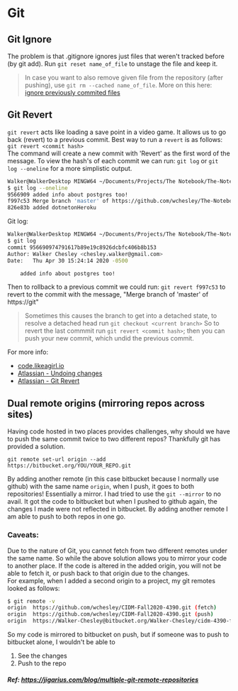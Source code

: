 # Git

## Git Ignore
The problem is that .gitignore ignores just files that weren't tracked before (by git add). 
Run `git reset name_of_file` to unstage the file and keep it. 

>In case you want to also remove given file from the repository (after pushing), use `git rm --cached name_of_file`. More on this here: [ignore previously commited files](http://www.codeblocq.com/2016/01/Untrack-files-already-added-to-git-repository-based-on-gitignore/) 

## Git Revert
`git revert` acts like loading a save point in a video game. It allows us to go back (revert) to a previous commit. Best way to run a `revert` is as follows:   
`git revert <commit hash>`  
The command will create a new commit with 'Revert' as the first word of the message. To view the hash's of each commit we can run: `git log` or `git log --oneline` for a more simplistic output.  
```bash
Walker@WalkerDesktop MINGW64 ~/Documents/Projects/The Notebook/The-Notebook (master)
$ git log --oneline
9566909 added info about postgres too!
f997c53 Merge branch 'master' of https://github.com/wchesley/The-Notebook
826e83b added dotnetonHeroku
```
Git log:  
```bash
Walker@WalkerDesktop MINGW64 ~/Documents/Projects/The Notebook/The-Notebook (master)
$ git log
commit 956690974791617b89e19c8926dcbfc406b8b153
Author: Walker Chesley <chesley.walker@gmail.com>
Date:   Thu Apr 30 15:24:14 2020 -0500

    added info about postgres too!
```
Then to rollback to a previous commit we could run: `git revert f997c53` to revert to the commit with the message, "Merge branch of 'master' of https://git" 
>Sometimes this causes the branch to get into a detached state, to resolve a detached head run `git checkout <current branch>`
So to revert the last commmit run `git revert <commit hash>`; then you can push your new commit, which undid the previous commit.  

For more info:  
- [code.likeagirl.io](https://code.likeagirl.io/how-to-undo-the-last-commit-393e7db2840b)  
- [Atlassian - Undoing changes](https://www.atlassian.com/git/tutorials/undoing-changes)
- [Atlassian - Git Revert](https://www.atlassian.com/git/tutorials/undoing-changes/git-revert)


## Dual remote origins (mirroring repos across sites)

Having code hosted in two places provides challenges, why should we have to push the same commit twice to two different repos? Thankfully git has provided a solution. 

`git remote set-url origin --add https://bitbucket.org/YOU/YOUR_REPO.git`

By adding another remote (in this case bitbucket because I normally use github) with the same name `origin`, when I push, it goes to both repositories! Essentially a mirror. I had tried to use the `git --mirror` to no avail. It got the code to bitbucket but when I pushed to github again, the changes I made were not reflected in bitbucket. By adding another remote I am able to push to both repos in one go. 

### Caveats: 
Due to the nature of Git, you cannot fetch from two different remotes under the same name. So while the above solution allows you to mirror your code to another place. If the code is altered in the added origin, you will not be able to fetch it, or push back to that origin due to the changes.  
For example, when I added a second origin to a project, my git remotes looked as follows:  
```bash
$ git remote -v
origin  https://github.com/wchesley/CIDM-Fall2020-4390.git (fetch)
origin  https://github.com/wchesley/CIDM-Fall2020-4390.git (push)
origin  https://Walker-Chesley@bitbucket.org/Walker-Chesley/cidm-4390-fall2020.git (push)
```

So my code is mirrored to bitbucket on push, but if someone was to push to bitbucket alone, I wouldn't be able to  
1. See the changes
2. Push to the repo

##### Ref: https://jigarius.com/blog/multiple-git-remote-repositories